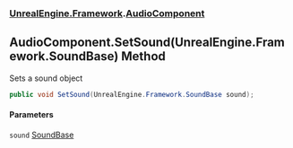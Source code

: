 ### [UnrealEngine.Framework](./UnrealEngine-Framework.md 'UnrealEngine.Framework').[AudioComponent](./UnrealEngine-Framework-AudioComponent.md 'UnrealEngine.Framework.AudioComponent')
## AudioComponent.SetSound(UnrealEngine.Framework.SoundBase) Method
Sets a sound object  
```csharp
public void SetSound(UnrealEngine.Framework.SoundBase sound);
```
#### Parameters
<a name='UnrealEngine-Framework-AudioComponent-SetSound(UnrealEngine-Framework-SoundBase)-sound'></a>
`sound` [SoundBase](./UnrealEngine-Framework-SoundBase.md 'UnrealEngine.Framework.SoundBase')  
  
